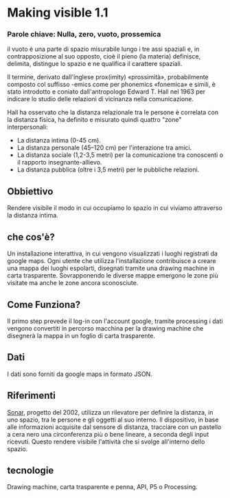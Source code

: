 # Making visible  1.1

### Parole chiave: Nulla, zero, vuoto, prossemica

il vuoto è una parte di spazio misurabile lungo i tre assi spaziali
 e, in contrapposizione al suo opposto, cioè il pieno (la materia)
  definisce, delimita, distingue lo spazio e ne qualifica il
  carattere spaziali. <br>

  Il termine, derivato dall'inglese prox(imity) «prossimità», probabilmente
   composto col suffisso -emics come per phonemics «fonemica» e simili, è
   stato introdotto e coniato dall'antropologo Edward T. Hall nel 1963 per
   indicare lo studio delle relazioni di vicinanza nella comunicazione.


   Hall ha osservato che la distanza relazionale tra le persone è correlata con la distanza fisica, ha definito e misurato quindi quattro "zone" interpersonali:

   * La distanza intima (0-45 cm).
   * La distanza personale (45–120 cm) per l'interazione tra amici.
   * La distanza sociale (1,2-3,5 metri) per la comunicazione tra conoscenti o  il rapporto insegnante-allievo.
   * La distanza pubblica (oltre i 3,5 metri) per le pubbliche relazioni.

## Obbiettivo
Rendere visibile il modo in cui occupiamo lo spazio in cui viviamo attraverso la
distanza intima.



## che cos'è?
Un installazione interattiva, in cui vengono visualizzati i luoghi registrati
da google maps. Ogni utente che utilizza l'installazione contribuisce a creare
una mappa dei luoghi espolarti, disegnati tramite una drawing machine in
carta trasparente. Sovrapponendo le diverse mappe emergono le zone
più visitate ma anche le zone ancora sconosciute.


## Come Funziona?
Il primo step prevede il log-in con l'account google, tramite processing i dati vengono convertiti in percorso macchina per la drawing machine che disegnerà la mappa in un foglio di carta trasparente.

## Dati
I dati sono forniti da google maps in formato JSON.

## Riferimenti
[Sonar](http://www.dwbowen.com/sonar-drawing-device), progetto del 2002, utilizza un rilevatore per definire la distanza,
 in uno spazio, tra le persone e gli oggetti al suo interno. Il dispositivo,
 in base alle informazioni acquisite dal sensore di distanza, tracciare con un
 pastello a cera nero una circonferenza più o bene lineare, a seconda degli input
  ricevuti. Questo rendere visibile l'attività che si svolge all'interno dello spazio.


## tecnologie
Drawing machine, carta trasparente e penna, API, P5 o Processing.



